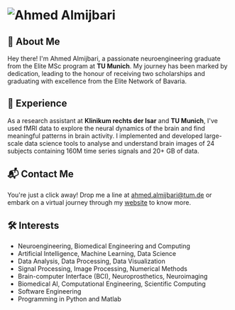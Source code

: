 # ![Ahmed Almijbari](personal_Github.jpg)

## 🌟 About Me

Hey there! I'm Ahmed Almijbari, a passionate neuroengineering graduate from the Elite MSc program at **TU Munich**. My journey has been marked by dedication, leading to the honour of receiving two scholarships and graduating with excellence from the Elite Network of Bavaria.

## 🚀 Experience

As a research assistant at **Klinikum rechts der Isar** and **TU Munich**, I've used fMRI data to explore the neural dynamics of the brain and find meaningful patterns in brain activity. I implemented and developed large-scale data science tools to analyse and understand brain images of 24 subjects containing 160M time series signals and 20+ GB of data.



## 📬 Contact Me

You're just a click away! Drop me a line at [ahmed.almijbari@tum.de](mailto:ahmed.almijbari@tum.de) or embark on a virtual journey through my [website](https://ahmedalmijbari.github.io) to know more.

## 🛠️ Interests

- Neuroengineering, Biomedical Engineering  and Computing
- Artificial Intelligence, Machine Learning, Data Science
- Data Analysis, Data Processing, Data Visualization
- Signal Processing, Image Processing, Numerical Methods
- Brain-computer Interface (BCI), Neuroprosthetics, Neuroimaging
- Biomedical AI, Computational Engineering, Scientific Computing
- Software Engineering
- Programming in Python and Matlab
